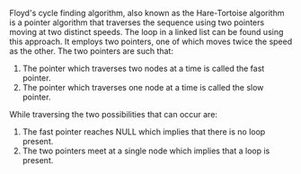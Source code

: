 Floyd's cycle finding algorithm, also known as the Hare-Tortoise algorithm is a pointer algorithm that traverses the sequence using two pointers moving at two distinct speeds. The loop in a linked list can be found using this approach. It employs two pointers, one of which moves twice the speed as the other. 
The two pointers are such that:
  1. The pointer which traverses two nodes at a time is called the fast pointer.
  2. The pointer which traverses one node at a time is called the slow pointer.
  
While traversing the two possibilities that can occur are:
  1. The fast pointer reaches NULL which implies that there is no loop present.
  2. The two pointers meet at a single node which implies that a loop is present.
  
